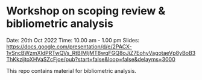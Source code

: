 # Workshop on scoping review & bibliometric analysis

Date: 20th Oct 2022 
Time: 10.00 am - 1.00 pm
Slides: https://docs.google.com/presentation/d/e/2PACX-1vSncBWzmXldPRTwQVs_RtBIMljMT8wqFGQ8oJiZ7EohyVagotaeVp8yBoB3ThKkzijtoXHVaSZcFjoe/pub?start=false&loop=false&delayms=3000

This repo contains material for bibliometric analysis.
